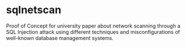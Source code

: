 # sqlnetscan

Proof of Concept for university paper about network scanning through a SQL Injection attack using different techniques and misconfigurations of well-known database management systems.

